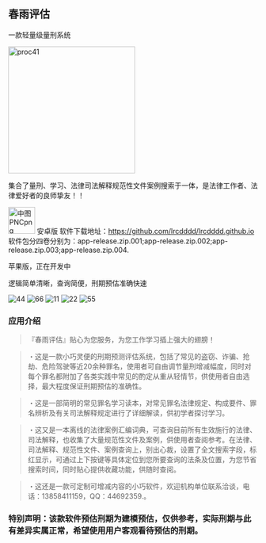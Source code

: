                                                            

## 春雨评估
一款轻量级量刑系统

<img width="256" alt="proc41" src="https://user-images.githubusercontent.com/116004005/200094497-8e0d6376-9d89-40fb-b5b2-da20399d8d39.png">

集合了量刑、学习、法律司法解释规范性文件案例搜索于一体，是法律工作者、法律爱好者的良师挚友！！

<img width="54" alt="中图PNCpng" src="https://user-images.githubusercontent.com/116004005/200094839-524c6678-716e-4f9d-abab-c3f5ea98ac01.png"> 安卓版
软件下载地址：https://github.com/lrcdddd/lrcdddd.github.io
软件包分四卷分别为：app-release.zip.001;app-release.zip.002;app-release.zip.003;app-release.zip.004.


苹果版，正在开发中


逻辑简单清晰，查询简便，刑期预估准确快速

![44](https://user-images.githubusercontent.com/116004005/200096172-81ee34fa-573c-4ca9-a32b-8dcc72dd4396.jpg)
![66](https://user-images.githubusercontent.com/116004005/200096183-c7c092c9-b2ad-432f-9d1c-60dfdb728d2c.jpg)
![11](https://user-images.githubusercontent.com/116004005/200096200-a324b233-a82d-4a5f-ae47-36c0c87fa301.jpg)
![22](https://user-images.githubusercontent.com/116004005/200096278-96c7f3ad-0e26-4710-b942-19279fae7825.jpg)
![55](https://user-images.githubusercontent.com/116004005/200096280-5b2a48d6-f195-4357-a266-384a68c6f9fe.jpg)



### 应用介绍

> 『春雨评估』贴心为您服务，为您工作学习插上强大的翅膀！

> ・这是一款小巧灵便的刑期预测评估系统，包括了常见的盗窃、诈骗、抢劫、危险驾驶等近20余种罪名，使用者可自由调节量刑增减幅度，同时对每个罪名都附加了各类实践中常见的酌定从重从轻情节，供使用者自由选择，最大程度保证刑期预估的准确性。

> ・这是一部简明的常见罪名学习读本，对常见罪名法律规定、构成要件、罪名辨析及有关司法解释规定进行了详细解读，供初学者探讨学习。

> ・这又是一本离线的法律案例汇编词典，可查询目前所有生效施行的法律、司法解释，也收集了大量规范性文件及案例，供使用者查阅参考。在法律、司法解释、规范性文件、案例查询上，别出心裁，设置了全文搜索字段，标红显示，可通过上下按键等具体定位到您所要查询的法条及位置，为您节省搜索时间，同时贴心提供收藏功能，供随时查阅。

> ・这还是一款可定制可增减内容的小巧软件，欢迎机构单位联系洽谈，电话：13858411159，QQ：44692359.。

### 特别声明：该款软件预估刑期为建模预估，仅供参考，实际刑期与此有差异实属正常，希望使用用户客观看待预估的刑期。



